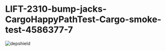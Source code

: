 # LIFT-2310-bump-jacks-CargoHappyPathTest-Cargo-smoke-test-4586377-7

![depshield](https://dev1.dev.depshield.sonatype.org/badges/depshield-testing/LIFT-2310-bump-jacks-CargoHappyPathTest-Cargo-smoke-test-4586377-7/depshield.svg)